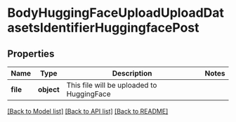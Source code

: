 # BodyHuggingFaceUploadUploadDatasetsIdentifierHuggingfacePost

## Properties
Name | Type | Description | Notes
------------ | ------------- | ------------- | -------------
**file** | **object** | This file will be uploaded to HuggingFace | 

[[Back to Model list]](../README.md#documentation-for-models) [[Back to API list]](../README.md#documentation-for-api-endpoints) [[Back to README]](../README.md)

